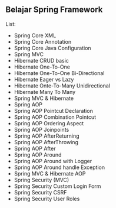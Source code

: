 ## Belajar Spring Framework

List:

* Spring Core XML
* Spring Core Annotation
* Spring Core Java Configuration
* Spring MVC
* Hibernate CRUD basic
* Hibernate One-To-One
* Hibernate One-To-One Bi-Directional
* Hibernate Eager vs Lazy
* Hibernate Onte-To-Many Unidirectional
* Hibernate Many To Many
* Spring MVC & Hibernate
* Spring AOP
* Spring AOP Pointcut Declaration
* Spring AOP Combination Pointcut
* Spring AOP Ordering Aspect
* Spring AOP Joinpoints
* Spring AOP AfterReturning
* Spring AOP AfterThrowing
* Spring AOP After
* Spring AOP Around
* Spring AOP Around with Logger
* Spring AOP Around handle Exception
* Spring MVC & Hibernate AOP
* Spring Security (MVC)
* Spring Security Custom Login Form
* Spring Security CSRF
* Spring Security User Roles

